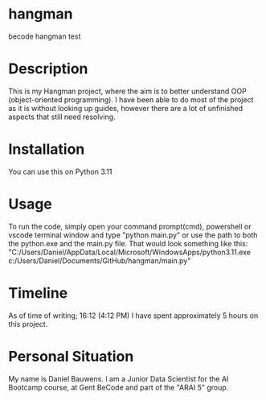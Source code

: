 # hangman
 becode hangman test
# Description
This is my Hangman project, where the aim is to better understand OOP (object-oriented programming). I have been able to do most of the project as it is without looking up guides, however there are a lot of unfinished aspects that still need resolving.

# Installation
You can use this on Python 3.11

# Usage
To run the code, simply open your command prompt(cmd), powershell or vscode terminal window and type "python main.py" or use the path to both the python.exe and the main.py file. That would look something like this: "C:/Users/Daniel/AppData/Local/Microsoft/WindowsApps/python3.11.exe c:/Users/Daniel/Documents/GitHub/hangman/main.py"

# Timeline
As of time of writing; 16:12 (4:12 PM) I have spent approximately 5 hours on this project.

# Personal Situation
My name is Daniel Bauwens. I am a Junior Data Scientist for the AI Bootcamp course, at Gent BeCode and part of the "ARAI 5" group.
